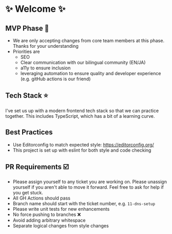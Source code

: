# ✨ Welcome ✨




## MVP Phase 🌱 

- We are only accepting changes from core team members at this phase. Thanks for your understanding
- Priorities are
   - SEO
   - Clear communication with our bilingual community (EN/JA)
   - a11y to ensure inclusion
   - leveraging automation to ensure quality and developer experience (e.g. gitHub actions is our friend)

## Tech Stack ⭐
I've set us up with a modern frontend tech stack so that we can practice together. This includes TypeScript, which has a bit of a learning curve. 

## Best Practices
- Use Editorconfig to match expected style: https://editorconfig.org/
- This project is set up with eslint for both style and code checking

## PR Requirements ☑️
- Please assign yourself to any ticket you are working on. Please unassign yourself if you aren't able to move it forward. Feel free to ask for help if you get stuck.
- All GH Actions should pass
- Branch name should start with the ticket number, e.g. `11-dns-setup`
- Please write unit tests for new enhancements
- No force pushing to branches ❌
- Avoid adding arbitrary whitespace
- Separate logical changes from style changes

